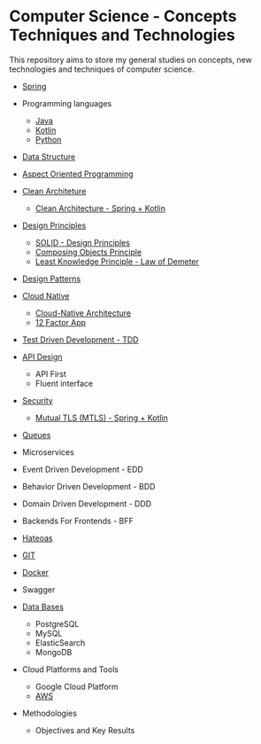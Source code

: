 # Computer Science - Concepts Techniques and Technologies
This repository aims to store my general studies on concepts, new technologies and techniques of computer science.

* [Spring](https://github.com/AugustoCalado/Spring-Framework-Studies)

* Programming languages
  * [Java](Java-Studies)
  * [Kotlin](https://github.com/AugustoCalado/Kotlin-Studies)
  * [Python](https://github.com/AugustoCalado/Python-Studies)
 
* [Data Structure](https://github.com/AugustoCalado/Computer-Science-Concepts-Techniques-Technologies/tree/master/Data-Structures)

* [Aspect Oriented Programming](https://github.com/AugustoCalado/Computer-Science-Concepts-Techniques-Technologies/tree/master/Aspected-Oriented-Programming)

* [Clean Architeture](https://github.com/AugustoCalado/Computer-Science-Concepts-Techniques-Technologies/tree/master/Clean-Architecture)
  * [Clean Architecture - Spring + Kotlin](https://github.com/AugustoCalado/Clean-Architecture-Spring-Kotlin-POC)

* [Design Principles](https://github.com/AugustoCalado/Computer-Science-Concepts-Techniques-Technologies/tree/master/Design-Principles)
  * [SOLID - Design Principles](https://github.com/AugustoCalado/Computer-Science-Concepts-Techniques-Technologies/tree/master/SOLID)
  * [Composing Objects Principle](https://github.com/AugustoCalado/Computer-Science-Concepts-Techniques-Technologies/blob/master/Design-Principles/Composing%20Objects%20Principle.md)
  * [Least Knowledge Principle - Law of Demeter](https://github.com/AugustoCalado/Computer-Science-Concepts-Techniques-Technologies/blob/master/Design-Principles/Least%20Knowledge%20Principle.md)

* [Design Patterns](https://github.com/AugustoCalado/Design-Patterns)

* [Cloud Native](https://github.com/AugustoCalado/Computer-Science-Concepts-Techniques-Technologies/tree/master/Cloud-Native)
  * [Cloud-Native Architecture](https://github.com/AugustoCalado/Computer-Science-Concepts-Techniques-Technologies/blob/master/Cloud-Native/Cloud-Native%20Architecture.md)
  * [12 Factor App](https://github.com/AugustoCalado/Computer-Science-Concepts-Techniques-Technologies/blob/master/Cloud-Native/12-Factor%20Applications.md)

* [Test Driven Development - TDD](https://github.com/AugustoCalado/Test-Driven-Development-Studies)

* [API Design](https://github.com/AugustoCalado/Computer-Science-Concepts-Techniques-Technologies/tree/master/API)
  * API First
  * Fluent interface

* [Security](https://github.com/AugustoCalado/Security-Studies) 
  * [Mutual TLS (MTLS) - Spring + Kotlin](https://github.com/AugustoCalado/MTLS-MutualTLS-Spring-Kotlin)

* [Queues](https://github.com/AugustoCalado/Queues-Studies)

* Microservices

* Event Driven Development - EDD

* Behavior Driven Development - BDD

* Domain Driven Development - DDD

* Backends For Frontends - BFF

* [Hateoas](https://github.com/AugustoCalado/Spring-Hateoas-Studies)

* [GIT](https://github.com/AugustoCalado/Git-Studies)

* [Docker](https://github.com/AugustoCalado/Docker-Studies)

* Swagger

* [Data Bases](https://github.com/AugustoCalado/Data-Base-Studies)
  * PostgreSQL
  * MySQL
  * ElasticSearch
  * MongoDB

* Cloud Platforms and Tools
  * Google Cloud Platform
  * [AWS](https://github.com/AugustoCalado/AWS-Studies)
  
* Methodologies
  * Objectives and Key Results
